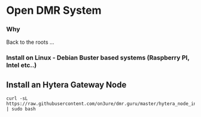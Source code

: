 # Open DMR System #

### Why ###
Back to the roots ... 

### Install on Linux - Debian Buster based systems (Raspberry PI, Intel etc..) ###

## Install an Hytera Gateway Node ##
```console
curl -sL https://raw.githubusercontent.com/on3ure/dmr.guru/master/hytera_node_install.sh | sudo bash
```
